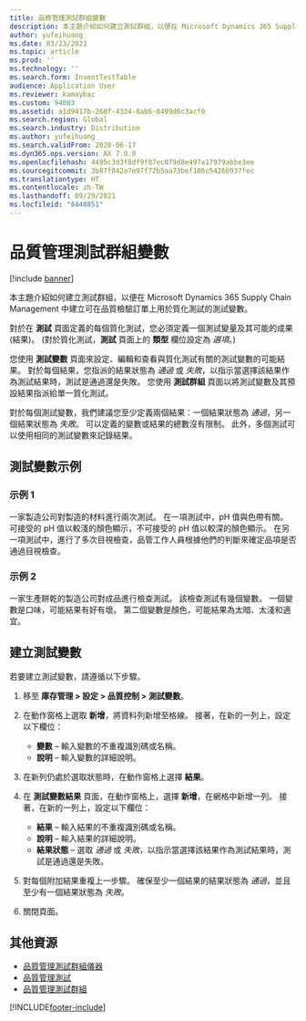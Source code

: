 ```yaml
---
title: 品質管理測試群組變數
description: 本主題介紹如何建立測試群組，以便在 Microsoft Dynamics 365 Supply Chain Management 中建立可在品質檢驗訂單上用於質化測試的測試變數。
author: yufeihuang
ms.date: 03/23/2021
ms.topic: article
ms.prod: ''
ms.technology: ''
ms.search.form: InventTestTable
audience: Application User
ms.reviewer: kamaybac
ms.custom: 94003
ms.assetid: a1d9417b-268f-4334-8ab6-8499d6c3acf0
ms.search.region: Global
ms.search.industry: Distribution
ms.author: yufeihuang
ms.search.validFrom: 2020-06-17
ms.dyn365.ops.version: AX 7.0.0
ms.openlocfilehash: 4495c3d3f8df9f07ec079d8e497a17979abbe3ee
ms.sourcegitcommit: 3b87f042a7e97f72b5aa73bef186c5426b937fec
ms.translationtype: HT
ms.contentlocale: zh-TW
ms.lasthandoff: 09/29/2021
ms.locfileid: "8448851"
---
```

# <a name="quality-management-test-variables"></a>品質管理測試群組變數

[!include [banner](../includes/banner.md)]

本主題介紹如何建立測試群組，以便在 Microsoft Dynamics 365 Supply Chain Management 中建立可在品質檢驗訂單上用於質化測試的測試變數。

對於在 **測試** 頁面定義的每個質化測試，您必須定義一個測試變量及其可能的成果 (結果)。 (對於質化測試，**測試** 頁面上的 **類型** 欄位設定為 *選項*。)

您使用 **測試變數** 頁面來設定、編輯和查看與質化測試有關的測試變數的可能結果。 對於每個結果，您指派的結果狀態為 *通過* 或 *失敗*，以指示當選擇該結果作為測試結果時，測試是通過還是失敗。 您使用 **測試群組** 頁面以將測試變數及其預設結果指派給單一質化測試。

對於每個測試變數，我們建議您至少定義兩個結果：一個結果狀態為 *通過*，另一個結果狀態為 *失敗*。 可以定義的變數或結果的總數沒有限制。 此外，多個測試可以使用相同的測試變數來記錄結果。

## <a name="examples-of-test-variables"></a>測試變數示例

### <a name="example-1"></a>示例 1

一家製造公司對製造的材料進行兩次測試。 在一項測試中，pH 值與色帶有關。 可接受的 pH 值以較淺的顏色顯示，不可接受的 pH 值以較深的顏色顯示。 在另一項測試中，進行了多次目視檢查，品管工作人員根據他們的判斷來確定品項是否通過目視檢查。

### <a name="example-2"></a>示例 2

一家生產餅乾的製造公司對成品進行檢查測試。 該檢查測試有幾個變數。 一個變數是口味，可能結果有好有壞。 第二個變數是顏色，可能結果為太暗、太淺和適宜。

## <a name="create-a-test-variable"></a>建立測試變數

若要建立測試變數，請遵循以下步驟。

1. 移至 **庫存管理 \> 設定 \> 品質控制 \> 測試變數**。
1. 在動作窗格上選取 **新增**，將資料列新增至格線。 接著，在新的一列上，設定以下欄位：

    - **變數** – 輸入變數的不重複識別碼或名稱。
    - **說明** – 輸入變數的詳細說明。

1. 在新列仍處於選取狀態時，在動作窗格上選擇 **結果**。
1. 在 **測試變數結果** 頁面，在動作窗格上，選擇 **新增**，在網格中新增一列。 接著，在新的一列上，設定以下欄位：

    - **結果** – 輸入結果的不重複識別碼或名稱。
    - **說明** – 輸入結果的詳細說明。
    - **結果狀態** – 選取 *通過* 或 *失敗*，以指示當選擇該結果作為測試結果時，測試是通過還是失敗。

1. 對每個附加結果重複上一步驟。 確保至少一個結果的結果狀態為 *通過*，並且至少有一個結果狀態為 *失敗*。
1. 關閉頁面。

## <a name="additional-resources"></a>其他資源

- [品質管理測試群組儀器](quality-test-instruments.md)
- [品質管理測試](quality-tests.md)
- [品質管理測試群組](quality-test-groups.md)

[!INCLUDE[footer-include](../../includes/footer-banner.md)]
